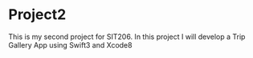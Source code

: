 # Project2
This is my second project for SIT206. In this project I will develop a Trip Gallery App using Swift3 and Xcode8
